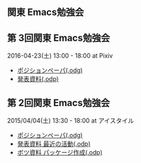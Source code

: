 ## 関東 Emacs勉強会

## 第 3回関東 Emacs勉強会

2016-04-23(土) 13:00 - 18:00 at Pixiv

- [ポジションペーパ(.odg)](003/position-paper.odg)
- [発表資料(.odp)](003/dynamic-module.odp)

## 第 2回関東 Emacs勉強会

2015/04/04(土) 13:30 - 18:00 at アイスタイル

- [ポジションペーパ(.odg)](002/position-paper.odg)
- [発表資料 最近の活動(.odp)](002/my-recent-works.odp)
- [ボツ資料 パッケージ作成(.odp)](002/creating-package.odp)
